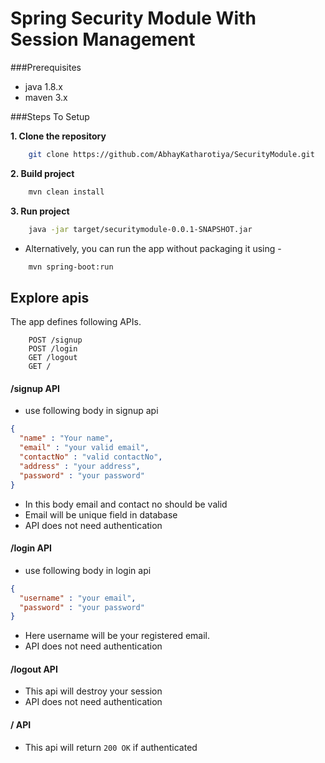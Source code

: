 # Spring Security Module With Session Management

###Prerequisites
* java 1.8.x
* maven 3.x

###Steps To Setup

**1. Clone the repository**
```bash
    git clone https://github.com/AbhayKatharotiya/SecurityModule.git
```

**2. Build project**
```bash
    mvn clean install
``` 

**3. Run project** 
```bash
    java -jar target/securitymodule-0.0.1-SNAPSHOT.jar
``` 
- Alternatively, you can run the app without packaging it using -
```bash
    mvn spring-boot:run
```

## Explore apis 

The app defines following APIs. 
 
```   
    POST /signup   
    POST /login  
    GET /logout  
    GET /  
```

#### /signup API
* use following body in signup api
```json
{
  "name" : "Your name",
  "email" : "your valid email",
  "contactNo" : "valid contactNo",
  "address" : "your address",
  "password" : "your password"
}
```
* In this body email and contact no should be valid 
* Email will be unique field in database
* API does not need authentication

#### /login API
* use following body in login api
```json
{
  "username" : "your email",
  "password" : "your password"
}
```
* Here username will be your registered email.
* API does not need authentication

#### /logout API
* This api will destroy your session
* API does not need authentication

#### / API
* This api will return ` 200 OK ` if authenticated
